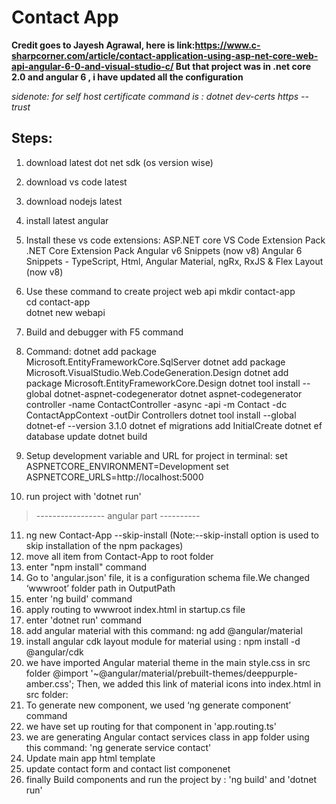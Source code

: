 # Contact App
**Credit goes to Jayesh Agrawal,
here is link:https://www.c-sharpcorner.com/article/contact-application-using-asp-net-core-web-api-angular-6-0-and-visual-studio-c/
But that project was in .net core 2.0 and angular 6 , i have updated all the configuration**

_sidenote: for self host certificate command is : dotnet dev-certs https --trust_

## Steps:
1. download latest dot net sdk (os version wise)
2. download vs code latest
3. download nodejs latest 
4. install latest angular
5. Install these vs code extensions:
   ASP.NET core VS Code Extension Pack
   .NET Core Extension Pack
   Angular v6 Snippets (now v8)
   Angular 6 Snippets - TypeScript, Html, Angular Material, ngRx, RxJS & Flex Layout (now v8)
6. Use these command to create project web api
   mkdir contact-app  
   cd contact-app  
   dotnet new webapi 
7. Build and debugger with F5 command
8. Command: 
    dotnet add package Microsoft.EntityFrameworkCore.SqlServer
    dotnet add package Microsoft.VisualStudio.Web.CodeGeneration.Design
    dotnet add package Microsoft.EntityFrameworkCore.Design
    dotnet tool install --global dotnet-aspnet-codegenerator
    dotnet aspnet-codegenerator controller -name ContactController -async -api -m Contact -dc ContactAppContext -outDir Controllers
    dotnet tool install --global dotnet-ef --version 3.1.0
    dotnet ef migrations add InitialCreate
    dotnet ef database update
    dotnet build

9. Setup development variable and URL for project in terminal:
      set ASPNETCORE_ENVIRONMENT=Development
      set ASPNETCORE_URLS=http://localhost:5000

10. run project with 'dotnet run'

> ----------------- angular part ----------
11. ng new Contact-App --skip-install (Note:--skip-install option is used to skip installation of the npm packages)
12. move all item from Contact-App to root folder
13. enter "npm install" command
14. Go to 'angular.json' file, it is a configuration schema file.We changed ‘wwwroot’ folder path in OutputPath
15. enter 'ng build' command
16. apply routing to wwwroot index.html in startup.cs file
17. enter 'dotnet run' command
18. add angular material with this command: ng add @angular/material
19. install angular cdk layout module for material using : npm install -d @angular/cdk
20. we have imported Angular material theme in the main style.css in src folder
        @import '~@angular/material/prebuilt-themes/deeppurple-amber.css';
    Then, we added this link of material icons into index.html in src folder:
        <link href="https://fonts.googleapis.com/icon?family=Material+Icons" rel="stylesheet">  
21. To generate new component, we used ‘ng generate component’ command 
22. we have set up routing for that component in 'app.routing.ts'
23. we are generating Angular contact services class in app folder using this command:
    'ng generate service contact'
24. Update main app html template
25. update contact form and contact list componenet
26. finally Build components and run the project by : 'ng build' and 'dotnet run' 


